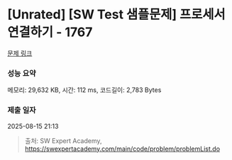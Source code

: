 # [Unrated] [SW Test 샘플문제] 프로세서 연결하기 - 1767 

[문제 링크](https://swexpertacademy.com/main/code/problem/problemDetail.do?contestProbId=AV4suNtaXFEDFAUf) 

### 성능 요약

메모리: 29,632 KB, 시간: 112 ms, 코드길이: 2,783 Bytes

### 제출 일자

2025-08-15 21:13



> 출처: SW Expert Academy, https://swexpertacademy.com/main/code/problem/problemList.do